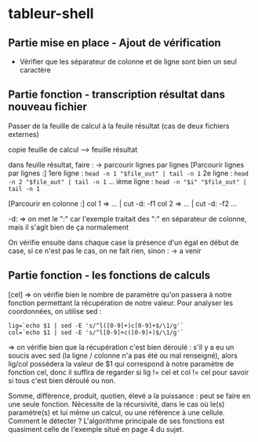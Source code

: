 # tableur-shell

## Partie mise en place - Ajout de vérification
- Vérifier que les séparateur de colonne et de ligne sont bien un seul caractère

## Partie fonction - transcription résultat dans nouveau fichier
Passer de la feuille de calcul à la feuile résultat (cas de deux fichiers externes)

copie feuille de calcul --> feuille résultat

dans feuille résultat, faire :
-> parcourir lignes par lignes
[Parcourir lignes par lignes :]
1ere ligne : ``head -n 1 "$file_out" | tail -n 1``
2e ligne : ``head -n 2 "$file_out" | tail -n 1``
...
ième ligne : ``head -n "$i" "$file_out" | tail -n 1``

[Parcourir en colonne :]
col 1 => ... | cut -d: -f1
col 2 => ... | cut -d: -f2
...

-d: => on met le ":" car l'exemple traitait des ":" en séparateur de colonne, mais il s'agit bien de ça normalement


On vérifie ensuite dans chaque case la présence d'un égal en début de case, si ce n'est pas le cas, on ne fait rien, sinon :
-> a venir


## Partie fonction - les fonctions de calculs
[cel] => on vérifie bien le nombre de paramètre qu'on passera à notre fonction permettant la récupération de notre valeur.
Pour analyser les coordonnées, on utilise sed :
```Shell
lig=`echo $1 | sed -E 's/^l([0-9]+)c[0-9]+$/\1/g'`
col=`echo $1 | sed -E 's/^l[0-9]+c([0-9]+)$/\1/g'`
```

=> on vérifie bien que la récupération c'est bien déroulé :
s'il y a eu un soucis avec sed (la ligne / colonne n'a pas été ou mal renseigné), alors lig/col possédera la valeur de $1 qui correspond à notre paramètre de fonction cel, donc il suffira de regarder si lig != cel et col != cel pour savoir si tous c'est bien déroulé ou non.


Somme, différence, produit, quotien, élevé a la puissance : peut se faire en une seule fonction. Nécessite de la récursivité, dans le cas où le(s) paramètre(s) et lui même un calcul, ou une référence à une cellule. 
Comment le détecter ? 
L'algorithme principale de ses fonctions est quasiment celle de l'exemple situé en page 4 du sujet.
